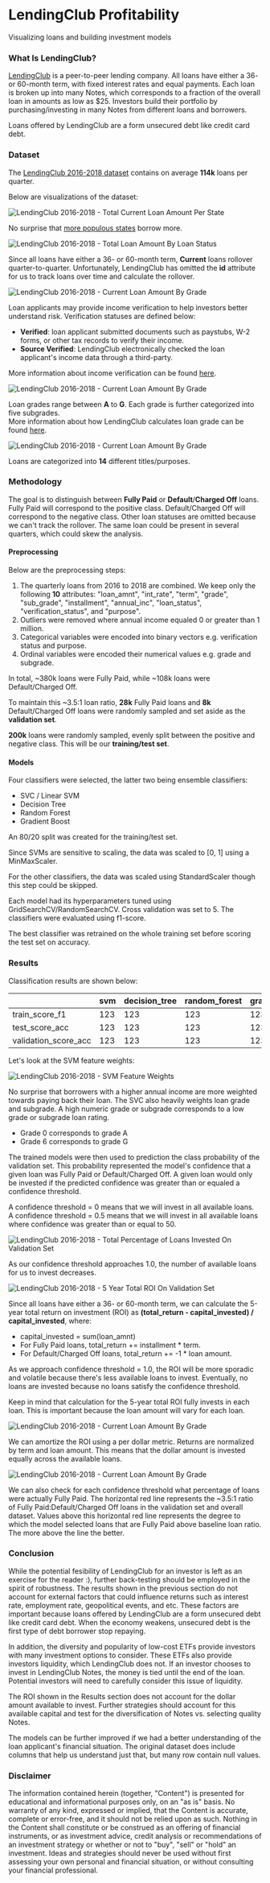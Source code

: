 # LendingClub Profitability

Visualizing loans and building investment models


### What Is LendingClub?

[LendingClub](https://www.lendingclub.com/) is a peer-to-peer lending company. All loans have either a 36- or 60-month term, with fixed interest rates and equal payments. Each loan is broken up into many Notes, which corresponds to a fraction of the overall loan in amounts as low as $25. Investors build their portfolio by purchasing/investing in many Notes from different loans and borrowers.

Loans offered by LendingClub are a form unsecured debt like credit card debt.

### Dataset

The [LendingClub 2016-2018 dataset](https://www.lendingclub.com/info/download-data.action) contains on average **114k** loans per quarter.

Below are visualizations of the dataset:

![LendingClub 2016-2018 - Total Current Loan Amount Per State](assets/LendingClub&#32;2016-2018&#32;-&#32;Current&#32;Loan&#32;Amount&#32;Per&#32;State.gif)

No surprise that [more populous states](assets/US&#32;Population&#32;2016-2018.gif) borrow more.

![LendingClub 2016-2018 - Total Loan Amount By Loan Status](res/LendingClub&#32;2016-2018&#32;-&#32;Total&#32;Loan&#32;Amount&#32;By&#32;Loan&#32;Status.png)

Since all loans have either a 36- or 60-month term, **Current** loans rollover quarter-to-quarter. Unfortunately, LendingClub has omitted the **id** attribute for us to track loans over time and calculate the rollover.

![LendingClub 2016-2018 - Current Loan Amount By Grade](res/LendingClub&#32;2016-2018&#32;-&#32;Current&#32;Loan&#32;Amount&#32;By&#32;Verification&#32;Status&#32;Stacked&#32;Area&#32;Plot.png)

Loan applicants may provide income verification to help investors better understand risk. Verification statuses are defined below:  
- **Verified**: loan applicant submitted documents such as paystubs, W-2 forms, or other tax records to verify their income.
- **Source Verified**: LendingClub electronically checked the loan applicant's income data through a third-party.

More information about income verification can be found [here](https://www.lendingclub.com/investing/investor-education/income-verification).

![LendingClub 2016-2018 - Current Loan Amount By Grade](res/LendingClub&#32;2016-2018&#32;-&#32;Current&#32;Loan&#32;Amount&#32;By&#32;Grade&#32;Stacked&#32;Area&#32;Plot.png)

Loan grades range between **A** to **G**. Each grade is further categorized into five subgrades.   
More information about how LendingClub calculates loan grade can be found [here](https://www.lendingclub.com/foliofn/rateDetail.action).

![LendingClub 2016-2018 - Current Loan Amount By Grade](res/LendingClub&#32;2016-2018&#32;-&#32;Current&#32;Loan&#32;Amount&#32;By&#32;Title&#32;Stacked&#32;Area&#32;Plot.png)

Loans are categorized into **14** different titles/purposes. 

### Methodology

The goal is to distinguish between **Fully Paid** or **Default**/**Charged Off** loans. Fully Paid will correspond to the positive class. Default/Charged Off will correspond to the negative class. Other loan statuses are omitted because we can't track the rollover. The same loan could be present in several quarters, which could skew the analysis.

#### Preprocessing

Below are the preprocessing steps:
1. The quarterly loans from 2016 to 2018 are combined. We keep only the following **10** attributes: "loan_amnt", "int_rate", "term", "grade", "sub_grade", "installment", "annual_inc", "loan_status", "verification_status", and "purpose".
2. Outliers were removed where annual income equaled 0 or greater than 1 million.
3. Categorical variables were encoded into binary vectors e.g. verification status and purpose.
4. Ordinal variables were encoded their numerical values e.g. grade and subgrade.

In total, ~380k loans were Fully Paid, while ~108k loans were Default/Charged Off. 

To maintain this ~3.5:1 loan ratio, **28k** Fully Paid loans and **8k** Default/Charged Off loans were randomly sampled and set aside as the **validation set**.

**200k** loans were randomly sampled, evenly split between the positive and negative class. This will be our **training/test set**.

#### Models

Four classifiers were selected, the latter two being ensemble classifiers:
- SVC / Linear SVM
- Decision Tree
- Random Forest
- Gradient Boost

An 80/20 split was created for the training/test set.

Since SVMs are sensitive to scaling, the data was scaled to [0, 1] using a MinMaxScaler.

For the other classifiers, the data was scaled using StandardScaler though this step could be skipped. 

Each model had its hyperparameters tuned using GridSearchCV/RandomSearchCV. Cross validation was set to 5. The classifiers were evaluated using f1-score.

The best classifier was retrained on the whole training set before scoring the test set on accuracy. 

### Results

Classification results are shown below:

|                      | svm | decision_tree | random_forest | gradient_boosting |
|----------------------|-----|---------------|---------------|-------------------|
| train_score_f1       | 123 | 123           | 123           | 123               |
| test_score_acc       | 123 | 123           | 123           | 123               |
| validation_score_acc | 123 | 123           | 123           | 123               |

Let's look at the SVM feature weights:

![LendingClub 2016-2018 - SVM Feature Weights](res/Prediction/SVM&#32;-&#32;Feature&#32;Weights.png)

No surprise that borrowers with a higher annual income are more weighted towards paying back their loan. The SVC also heavily weights loan grade and subgrade. A high numeric grade or subgrade corresponds to a low grade or subgrade loan rating. 
- Grade 0 corresponds to grade A 
- Grade 6 corresponds to grade G

The trained models were then used to prediction the class probability of the validation set. This probability represented the model's confidence that a given loan was Fully Paid or Default/Charged Off. A given loan would only be invested if the predicted confidence was greater than or equaled a confidence threshold. 

A confidence threshold = 0 means that we will invest in all available loans.   
A confidence threshold = 0.5 means that we will invest in all available loans where confidence was greater than or equal to 50.

![LendingClub 2016-2018 - Total Percentage of Loans Invested On Validation Set](res/Prediction/LendingClub&#32;2016-2018&#32;-&#32;Total&#32;Percentage&#32;of&#32;Loans&#32;Invested&#32;On&#32;Validation&#32;Set.png)

As our confidence threshold approaches 1.0, the number of available loans for us to invest decreases.

![LendingClub 2016-2018 - 5 Year Total ROI On Validation Set](res/Prediction/LendingClub&#32;2016-2018&#32;-&#32;5&#32;Year&#32;Total&#32;ROI&#32;On&#32;Validation&#32;Set.png)

Since all loans have either a 36- or 60-month term, we can calculate the 5-year total return on investment (ROI) as **(total_return - capital_invested) / capital_invested**, where:
- capital_invested = sum(loan_amnt)
- For Fully Paid loans, total_return += installment * term.
- For Default/Charged Off loans, total_return += -1 * loan amount.

As we approach confidence threshold = 1.0, the ROI will be more sporadic and volatile because there's less available loans to invest. Eventually, no loans are invested because no loans satisfy the confidence threshold. 

Keep in mind that calculation for the 5-year total ROI fully invests in each loan. This is important because the loan amount will vary for each loan.

![LendingClub 2016-2018 - Current Loan Amount By Grade](res/Prediction/LendingClub&#32;2016-2018&#32;-&#32;Amortized&#32;Per&#32;Dollar&#32;Annual&#32;ROI&#32;On&#32;Validation&#32;Set.png)

We can amortize the ROI using a per dollar metric. Returns are normalized by term and loan amount. This means that the dollar amount is invested equally across the available loans.

![LendingClub 2016-2018 - Current Loan Amount By Grade](res/Prediction/LendingClub&#32;2016-2018&#32;-&#32;Percent&#32;Positive&#32;In&#32;Confidence&#32;Threshold&#32;On&#32;Validation&#32;Set.png)

We can also check for each confidence threshold what percentage of loans were actually Fully Paid. The horizontal red line represents the ~3.5:1 ratio of Fully Paid:Default/Charged Off loans in the validation set and overall dataset. Values above this horizontal red line represents the degree to which the model selected loans that are Fully Paid above baseline loan ratio. The more above the line the better.

### Conclusion

While the potential fesibility of LendingClub for an investor is left as an exercise for the reader :), further back-testing should be employed in the spirit of robustness. The results shown in the previous section do not account for external factors that could influence returns such as interest rate, employment rate, geopolitical events, and etc. These factors are important because loans offered by LendingClub are a form unsecured debt like credit card debt. When the economy weakens, unsecured debt is the first type of debt borrower stop repaying.

In addition, the diversity and popularity of low-cost ETFs provide investors with many investment options to consider. These ETFs also provide investors liquidity, which LendingClub does not. If an investor chooses to invest in LendingClub Notes, the money is tied until the end of the loan. Potential investors will need to carefully consider this issue of liquidity.

The ROI shown in the Results section does not account for the dollar amount available to invest. Further strategies should account for this available capital and test for the diversification of Notes vs. selecting quality Notes.

The models can be further improved if we had a better understanding of the loan applicant's financial situation. The original dataset does include columns that help us understand just that, but many row contain null values. 

### Disclaimer

The information contained herein (together, "Content") is presented for educational and informational purposes only, on an "as is" basis. No warranty of any kind, expressed or implied, that the Content is accurate, complete or error-free, and it should not be relied upon as such. Nothing in the Content shall constitute or be construed as an offering of financial instruments, or as investment advice, credit analysis or recommendations of an investment strategy or whether or not to "buy", "sell" or "hold" an investment. Ideas and strategies should never be used without first assessing your own personal and financial situation, or without consulting your financial professional.
